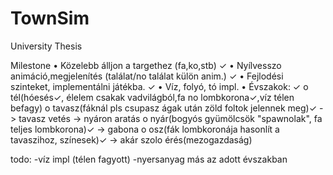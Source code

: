 # TownSim
University Thesis

Milestone
•	Közelebb álljon a targethez (fa,ko,stb) ✓
•	Nyílvesszo animáció,megjelenítés (találat/no találat külön anim.) ✓
•	Fejlodési szinteket, implementálni játékba. ✓
•	Víz, folyó, tó impl.
•	Évszakok: ✓
o	tél(hóesés✓, élelem csakak vadvilágból,fa no lombkorona✓,víz télen befagy)
o	tavasz(fáknál pls csupasz ágak után zöld foltok jelennek meg)✓ -> tavasz vetés -> nyáron aratás
o	nyár(bogyós gyümölcsök "spawnolak", fa teljes lombkorona)✓ -> gabona
o	osz(fák lombkoronája hasonlít a tavaszihoz, színesek)✓ -> akár szolo érés(mezogazdaság)


todo:
-víz impl (télen fagyott)
-nyersanyag más az adott évszakban